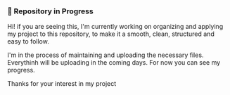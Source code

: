 
### 🚧 Repository in Progress


Hi! if you are seeing this, I'm currently working on organizing and applying my project to this repository, to make it a smooth, clean, structured and easy to follow.

I'm in the process of maintaining and uploading the necessary files.
Everythinh will be uploading in the coming days. For now you can see my progress.

Thanks for your interest in my project

